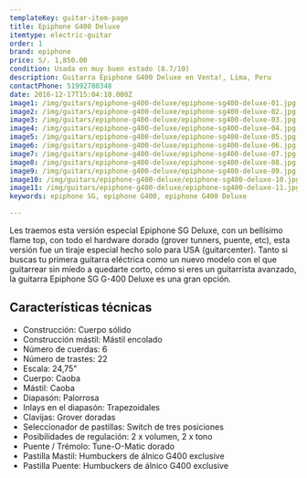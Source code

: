 ```yaml
---
templateKey: guitar-item-page
title: Epiphone G400 Deluxe
itemtype: electric-guitar
order: 1
brand: epiphone
price: S/. 1,850.00
condition: Usada en muy buen estado (8.7/10)
description: Guitarra Epiphone G400 Deluxe en Venta!, Lima, Peru
contactPhone: 51992780348
date: 2016-12-17T15:04:10.000Z
image1: /img/guitars/epiphone-g400-deluxe/epiphone-sg400-deluxe-01.jpg
image2: /img/guitars/epiphone-g400-deluxe/epiphone-sg400-deluxe-02.jpg
image3: /img/guitars/epiphone-g400-deluxe/epiphone-sg400-deluxe-03.jpg
image4: /img/guitars/epiphone-g400-deluxe/epiphone-sg400-deluxe-04.jpg
image5: /img/guitars/epiphone-g400-deluxe/epiphone-sg400-deluxe-05.jpg
image6: /img/guitars/epiphone-g400-deluxe/epiphone-sg400-deluxe-06.jpg
image7: /img/guitars/epiphone-g400-deluxe/epiphone-sg400-deluxe-07.jpg
image8: /img/guitars/epiphone-g400-deluxe/epiphone-sg400-deluxe-08.jpg
image9: /img/guitars/epiphone-g400-deluxe/epiphone-sg400-deluxe-09.jpg
image10: /img/guitars/epiphone-g400-deluxe/epiphone-sg400-deluxe-10.jpg
image11: /img/guitars/epiphone-g400-deluxe/epiphone-sg400-deluxe-11.jpg
keywords: epiphone SG, epiphone G400, epiphone G400 Deluxe

---
```

Les traemos esta versión especial Epiphone SG Deluxe, con un bellísimo flame top, con todo el hardware dorado (grover tunners, puente, etc), esta versión fue un tiraje especial hecho solo para USA (guitarcenter). Tanto si buscas tu primera guitarra eléctrica como un nuevo modelo con el que guitarrear sin miedo a quedarte corto, cómo si eres un guitarrista avanzado, la guitarra Epiphone SG G-400 Deluxe es una gran opción.

## Características técnicas

* Construcción: Cuerpo sólido
* Construcción mástil: Mástil encolado
* Número de cuerdas: 6
* Número de trastes: 22
* Escala: 24,75"
* Cuerpo: Caoba
* Mástil: Caoba
* Diapasón: Palorrosa
* Inlays en el diapasón: Trapezoidales
* Clavijas: Grover doradas
* Seleccionador de pastillas: Switch de tres posiciones
* Posibilidades de regulación: 2 x volumen, 2 x tono
* Puente / Trémolo: Tune-O-Matic dorado
* Pastilla Mastil: Humbuckers de álnico G400 exclusive
* Pastilla Puente: Humbuckers de álnico G400 exclusive